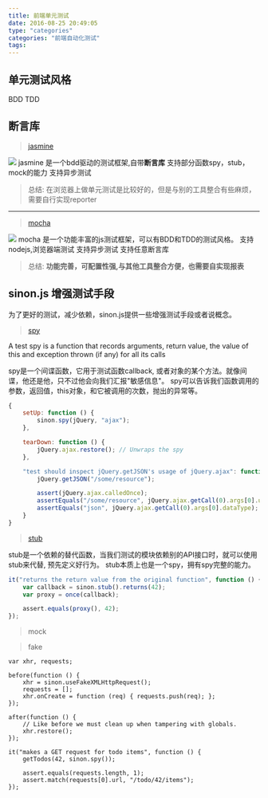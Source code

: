 ```yaml
---
title: 前端单元测试
date: 2016-08-25 20:49:05
type: "categories"
categories: "前端自动化测试"
tags:
---
```


## 单元测试风格

BDD TDD

## 断言库

> [jasmine](http://jasmine.github.io/edge/introduction.html)

![](http://o99eh3ii0.bkt.clouddn.com//16-8-28/59843772.jpg)
jasmine 是一个bdd驱动的测试框架,自带**断言库**
支持部分函数spy，stub，mock的能力
支持异步测试

> 总结: 在浏览器上做单元测试是比较好的，但是与别的工具整合有些麻烦，需要自行实现reporter

___

> [mocha](http://mochajs.org/)

![](http://o99eh3ii0.bkt.clouddn.com//16-8-28/96121519.jpg)
mocha 是一个功能丰富的js测试框架，可以有BDD和TDD的测试风格。
支持nodejs,浏览器端测试
支持异步测试
支持任意断言库

> 总结: **功能完善，可配置性强,与其他工具整合方便，也需要自实现报表**

## sinon.js 增强测试手段

为了更好的测试，减少依赖，sinon.js提供一些增强测试手段或者说概念。

> [spy](http://sinonjs.org/docs/)

A test spy is a function that records arguments, return value, the value of this and exception thrown (if any) for all its calls

spy是一个间谍函数，它用于测试函数callback, 或者对象的某个方法。就像间谍，他还是他，只不过他会向我们汇报"敏感信息"。
spy可以告诉我们函数调用的参数，返回值，this对象，和它被调用的次数，抛出的异常等。

```javascript
{
    setUp: function () {
        sinon.spy(jQuery, "ajax");
    },

    tearDown: function () {
        jQuery.ajax.restore(); // Unwraps the spy
    },

    "test should inspect jQuery.getJSON's usage of jQuery.ajax": function () {
        jQuery.getJSON("/some/resource");

        assert(jQuery.ajax.calledOnce);
        assertEquals("/some/resource", jQuery.ajax.getCall(0).args[0].url);
        assertEquals("json", jQuery.ajax.getCall(0).args[0].dataType);
    }
}
```

> [stub](http://sinonjs.org/docs/#stubs) 

stub是一个依赖的替代函数，当我们测试的模块依赖别的API接口时，就可以使用stub来代替, 预先定义好行为。
stub本质上也是一个spy，拥有spy完整的能力。

```javascript
it("returns the return value from the original function", function () {
    var callback = sinon.stub().returns(42);
    var proxy = once(callback);

    assert.equals(proxy(), 42);
});
```

> mock


> fake

```
var xhr, requests;

before(function () {
    xhr = sinon.useFakeXMLHttpRequest();
    requests = [];
    xhr.onCreate = function (req) { requests.push(req); };
});

after(function () {
    // Like before we must clean up when tampering with globals.
    xhr.restore();
});

it("makes a GET request for todo items", function () {
    getTodos(42, sinon.spy());

    assert.equals(requests.length, 1);
    assert.match(requests[0].url, "/todo/42/items");
});
```
